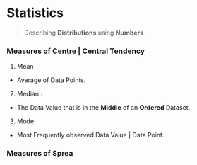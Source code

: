 # Statistics


> Describing **Distributions** using **Numbers**

### Measures of Centre | Central Tendency

1. Mean 
- Average of Data Points.

2. Median : 
- The Data Value that is in the **Middle** of an **Ordered** Dataset.

3. Mode 
- Most Frequently observed Data Value | Data Point.

### Measures of Sprea
